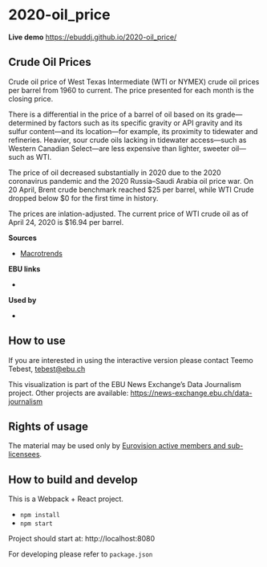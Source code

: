 # 2020-oil_price

**Live demo** https://ebuddj.github.io/2020-oil_price/

## Crude Oil Prices

Crude oil price of West Texas Intermediate (WTI or NYMEX) crude oil prices per barrel from 1960 to current. The price presented for each month is the closing price. 

There is a differential in the price of a barrel of oil based on its grade—determined by factors such as its specific gravity or API gravity and its sulfur content—and its location—for example, its proximity to tidewater and refineries. Heavier, sour crude oils lacking in tidewater access—such as Western Canadian Select—are less expensive than lighter, sweeter oil—such as WTI.

The price of oil decreased substantially in 2020 due to the 2020 coronavirus pandemic and the 2020 Russia–Saudi Arabia oil price war. On 20 April, Brent crude benchmark reached $25 per barrel, while WTI Crude dropped below $0 for the first time in history.

The prices are inlation-adjusted. The current price of WTI crude oil as of April 24, 2020 is $16.94 per barrel.

**Sources**
* [Macrotrends](https://www.macrotrends.net/1369/crude-oil-price-history-chart)

**EBU links**
* []()

**Used by**
* []()

## How to use

If you are interested in using the interactive version please contact Teemo Tebest, tebest@ebu.ch

This visualization is part of the EBU News Exchange’s Data Journalism project. Other projects are available: https://news-exchange.ebu.ch/data-journalism

## Rights of usage

The material may be used only by [Eurovision active members and sub-licensees](https://www.ebu.ch/eurovision-news/members-and-sublicensees).

## How to build and develop

This is a Webpack + React project.

* `npm install`
* `npm start`

Project should start at: http://localhost:8080

For developing please refer to `package.json`